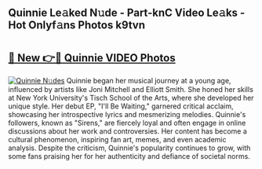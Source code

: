 ## Quinnie Le𝚊ked N𝚞de - Part-knC Video Le𝚊ks - Hot Onlyf𝚊ns Photos k9tvn

# <h2><a href="http://ac49971.deff.icu/?id=Quinnie">🔗 New 👉🔴 Quinnie VIDEO Photos</a></h2>

[![Quinnie N𝚞des](https://i.imgur.com/rIISA9y.gif)](http://ac49971.deff.icu/?id=Quinnie)
Quinnie began her musical journey at a young age, influenced by artists like Joni Mitchell and Elliott Smith. She honed her skills at New York University's Tisch School of the Arts, where she developed her unique style. Her debut EP, "I'll Be Waiting," garnered critical acclaim, showcasing her introspective lyrics and mesmerizing melodies. Quinnie's followers, known as "Sirens," are fiercely loyal and often engage in online discussions about her work and controversies. Her content has become a cultural phenomenon, inspiring fan art, memes, and even academic analysis. Despite the criticism, Quinnie's popularity continues to grow, with some fans praising her for her authenticity and defiance of societal norms.
